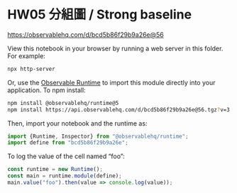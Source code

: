 # HW05 分組圖 / Strong baseline

https://observablehq.com/d/bcd5b86f29b9a26e@56

View this notebook in your browser by running a web server in this folder. For
example:

~~~sh
npx http-server
~~~

Or, use the [Observable Runtime](https://github.com/observablehq/runtime) to
import this module directly into your application. To npm install:

~~~sh
npm install @observablehq/runtime@5
npm install https://api.observablehq.com/d/bcd5b86f29b9a26e@56.tgz?v=3
~~~

Then, import your notebook and the runtime as:

~~~js
import {Runtime, Inspector} from "@observablehq/runtime";
import define from "bcd5b86f29b9a26e";
~~~

To log the value of the cell named “foo”:

~~~js
const runtime = new Runtime();
const main = runtime.module(define);
main.value("foo").then(value => console.log(value));
~~~
